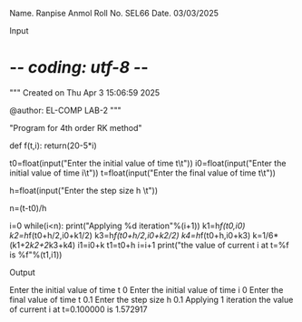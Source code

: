 Name. Ranpise Anmol 
Roll No. SEL66
Date. 03/03/2025

Input

# -*- coding: utf-8 -*-
"""
Created on Thu Apr  3 15:06:59 2025

@author: EL-COMP LAB-2
"""

"Program for 4th order RK method"


def f(t,i):
    return(20-5*i)

t0=float(input("Enter the initial value of time t\t"))
i0=float(input("Enter the initial value of time i\t"))
t=float(input("Enter the final value of time t\t"))

h=float(input("Enter the step size h \t"))

n=(t-t0)/h

i=0
while(i<n):
    print("Applying %d iteration"%(i+1))
    k1=h*f(t0,i0)
    k2=h*f(t0+h/2,i0+k1/2)
    k3=h*f(t0+h/2,i0+k2/2)
    k4=h*f(t0+h,i0+k3)
    k=1/6*(k1+2*k2+2*k3+k4)
    i1=i0+k
    t1=t0+h
    i=i+1
    print("the value of current i at t=%f is %f"%(t1,i1))



Output

Enter the initial value of time t	0
Enter the initial value of time i	0
Enter the final value of time t	0.1
Enter the step size h 	0.1
Applying 1 iteration
the value of current i at t=0.100000 is 1.572917





